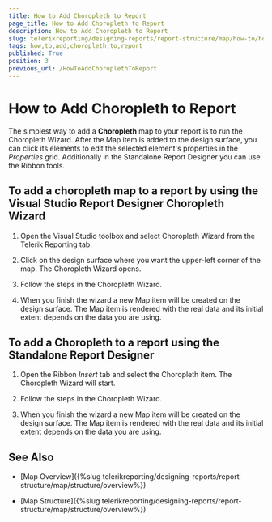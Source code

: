 ```yaml
---
title: How to Add Choropleth to Report
page_title: How to Add Choropleth to Report 
description: How to Add Choropleth to Report
slug: telerikreporting/designing-reports/report-structure/map/how-to/how-to-add-choropleth-to-report
tags: how,to,add,choropleth,to,report
published: True
position: 3
previous_url: /HowToAddChoroplethToReport
---
```


# How to Add Choropleth to Report

The simplest way to add a __Choropleth__ map to your report is to run the Choropleth Wizard. After the Map item is added to the design surface, you can click its elements to edit the selected element's properties in the        *Properties* grid. Additionally in the Standalone Report Designer you can use the Ribbon tools. 

## To add a choropleth map to a report by using the Visual Studio Report Designer Choropleth Wizard

1. Open the Visual Studio toolbox and select Choropleth Wizard from the Telerik Reporting tab.

1. Click on the design surface where you want the upper-left corner of the map. The Choropleth Wizard opens. 

1. Follow the steps in the Choropleth Wizard.

1. When you finish the wizard a new Map item will be created on the design surface. The Map item is rendered with the real data and its initial extent depends on the data you are using. 

## To add a Choropleth to a report using the Standalone Report Designer

1. Open the Ribbon *Insert* tab and select the Choropleth item. The Choropleth Wizard will start. 

1. Follow the steps in the Choropleth Wizard.

1. When you finish the wizard a new Map item will be created on the design surface. The Map item is rendered with the real data and its initial extent depends on the data you are using. 

## See Also

* [Map Overview]({%slug telerikreporting/designing-reports/report-structure/map/structure/overview%})

* [Map Structure]({%slug telerikreporting/designing-reports/report-structure/map/structure/overview%})
